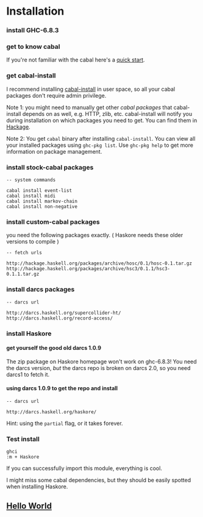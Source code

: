 Installation
=============


### install GHC-6.8.3

### get to know cabal

If you're not familiar with the cabal here's a [quick start](http://www.haskell.org/haskellwiki/Cabal/How_to_install_a_Cabal_package).

### get cabal-install

I recommend installing [cabal-install](http://hackage.haskell.org/trac/hackage/wiki/CabalInstall) in user space, so all your cabal packages don't require admin privilege.

Note 1: you might need to manually get other _cabal packages_ that cabal-install depends on as well, e.g. HTTP, zlib, etc. cabal-install will notify you during installation on which packages you need to get. You can find them in [Hackage](http://hackage.haskell.org/).

Note 2: You get `cabal` binary after installing `cabal-install`. You can view all your installed packages using `ghc-pkg list`. Use `ghc-pkg help` to get more information on package management.


### install stock-cabal packages

	-- system commands
	
	cabal install event-list
	cabal install midi
	cabal install markov-chain
	cabal install non-negative

### install custom-cabal packages

you need the following packages exactly. ( Haskore needs these older versions to compile )

	-- fetch urls
	
	http://hackage.haskell.org/packages/archive/hosc/0.1/hosc-0.1.tar.gz
	http://hackage.haskell.org/packages/archive/hsc3/0.1.1/hsc3-0.1.1.tar.gz
		
### install darcs packages

	-- darcs url
	
	http://darcs.haskell.org/supercollider-ht/
	http://darcs.haskell.org/record-access/

### install Haskore

#### get yourself the good old darcs 1.0.9

The zip package on Haskore homepage won't work on ghc-6.8.3! You need the darcs version, _but_ the darcs repo is broken on darcs 2.0, so you need darcs1 to fetch it.

#### using darcs 1.0.9 to get the repo and install

	-- darcs url
	
	http://darcs.haskell.org/haskore/ 
	
Hint: using the `partial` flag, or it takes forever.

### Test install

	ghci
	:m + Haskore
	
If you can successfully import this module, everything is cool.

I might miss some cabal dependencies, but they should be easily spotted when installing Haskore.

## [Hello World](hello.markdown)